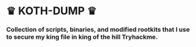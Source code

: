 # ♛ KOTH-DUMP ♛
###  Collection of scripts, binaries, and modified rootkits that I use to secure my king file in king of the hill Tryhackme.
